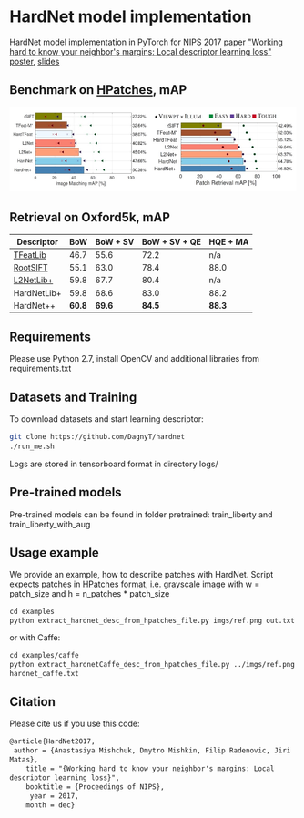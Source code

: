 # HardNet model implementation

HardNet model implementation in PyTorch for NIPS 2017 paper ["Working hard to know your neighbor's margins: Local descriptor learning loss"](https://arxiv.org/abs/1705.10872)
[poster](http://cmp.felk.cvut.cz/~mishkdmy/posters/hardnet2017.pdf), [slides](http://cmp.felk.cvut.cz/~mishkdmy/slides/HardNet2017.pdf)

## Benchmark on [HPatches](https://github.com/hpatches/hpatches-benchmark), mAP
![HPatches-results](img/hardnet-hpatches.jpg)


## Retrieval on Oxford5k, mAP

| Descriptor    | BoW  |  BoW + SV | BoW + SV + QE | HQE + MA |
| -----    | ----  |  ---- | ---- | ---- |
| [TFeatLib](https://github.com/vbalnt/tfeat)   | 46.7  |  55.6 | 72.2 | n/a |
| [RootSIFT](http://ieeexplore.ieee.org/document/6248018/)    | 55.1  |  63.0 | 78.4 | 88.0 |
| [L2NetLib+](https://github.com/yuruntian/L2-Net)   | 59.8  |  67.7 | 80.4 | n/a |
| HardNetLib+   | 59.8  |  68.6 | 83.0 |  88.2 |
| HardNet++   | **60.8**  |  **69.6** | **84.5** | **88.3** |



## Requirements

Please use Python 2.7, install OpenCV and additional libraries from requirements.txt

## Datasets and Training

To download datasets and start learning descriptor:

```bash
git clone https://github.com/DagnyT/hardnet
./run_me.sh
```

Logs are stored in tensorboard format in directory logs/

## Pre-trained models

Pre-trained models can be found in folder pretrained:  train_liberty and train_liberty_with_aug

## Usage example

We provide an example, how to describe patches with HardNet. Script expects patches in [HPatches](https://github.com/hpatches/hpatches-benchmark) format, i.e. grayscale image with w = patch_size and h = n_patches * patch_size
```
cd examples
python extract_hardnet_desc_from_hpatches_file.py imgs/ref.png out.txt
```
or with Caffe:
```    
cd examples/caffe
python extract_hardnetCaffe_desc_from_hpatches_file.py ../imgs/ref.png hardnet_caffe.txt
```

## Citation

Please cite us if you use this code:

```
@article{HardNet2017,
 author = {Anastasiya Mishchuk, Dmytro Mishkin, Filip Radenovic, Jiri Matas},
    title = "{Working hard to know your neighbor's margins: Local descriptor learning loss}",
    booktitle = {Proceedings of NIPS},
     year = 2017,
    month = dec}
```

